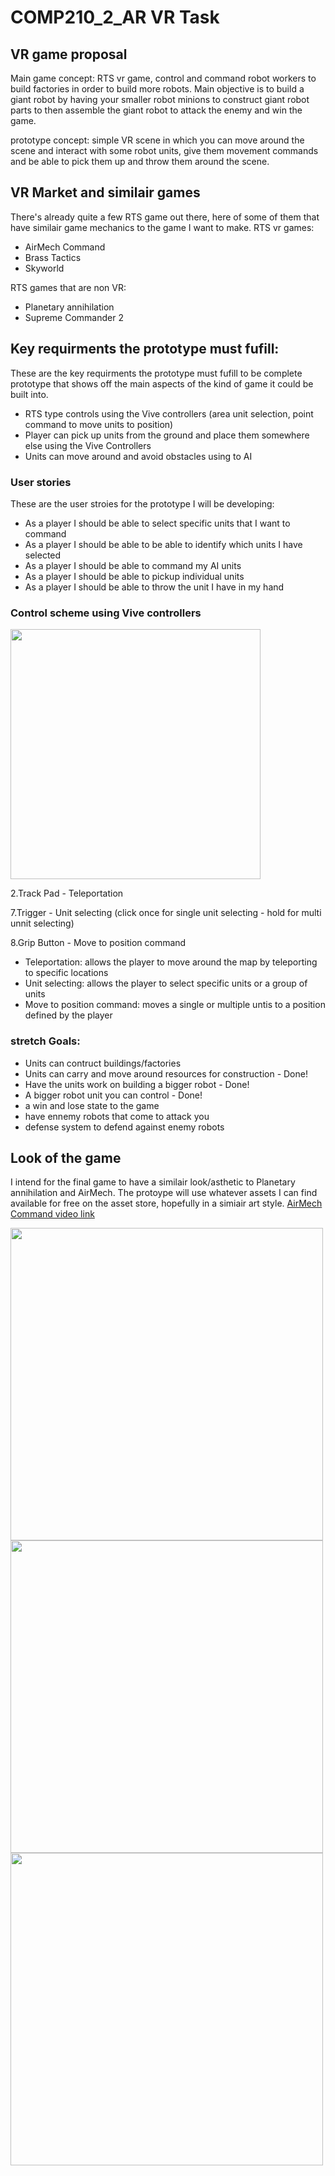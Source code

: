 # COMP210_2_AR VR Task

## VR game proposal
Main game concept:
RTS vr game, control and command robot workers to build factories in order to build more robots.
Main objective is to build a giant robot by having your smaller robot minions to construct giant robot parts to then assemble the giant robot to attack the enemy and win the game.

prototype concept:
simple VR scene in which you can move around the scene and interact with some robot units, give them movement commands and be able to pick them up and throw them around the scene.

## VR Market and similair games
There's already quite a few RTS game out there, here of some of them that have similair game mechanics to the game I want to make.
RTS vr games:
- AirMech Command
- Brass Tactics
- Skyworld

RTS games that are non VR:
- Planetary annihilation
- Supreme Commander 2


## Key requirments the prototype must fufill:
These are the key requirments the prototype must fufill to be complete prototype that shows off the main aspects of the kind of game it could be built into.
- RTS type controls using the Vive controllers (area unit selection, point command to move units to position)
- Player can pick up units from the ground and place them somewhere else using the Vive Controllers
- Units can move around and avoid obstacles using to AI

### User stories
These are the user stroies for the prototype I will be developing:
- As a player I should be able to select specific units that I want to command
- As a player I should be able to be able to identify which units I have selected
- As a player I should be able to command my AI units
- As a player I should be able to pickup individual units
- As a player I should be able to throw the unit I have in my hand

### Control scheme using Vive controllers
<img src="https://docs.unity3d.com/uploads/Main/vive_controllers.jpg" width="400">

2.Track Pad - Teleportation

7.Trigger - Unit selecting (click once for single unit selecting - hold for multi unnit selecting)

8.Grip Button - Move to position command

- Teleportation: allows the player to move around the map by teleporting to specific locations
- Unit selecting: allows the player to select specific units or a group of units
- Move to position command: moves a single or multiple untis to a position defined by the player

### stretch Goals:
- Units can contruct buildings/factories
- Units can carry and move around resources for construction - Done!
- Have the units work on building a bigger robot - Done!
- A bigger robot unit you can control - Done!
- a win and lose state to the game
- have ennemy robots that come to attack you
- defense system to defend against enemy robots

## Look of the game
I intend for the final game to have a similair look/asthetic to Planetary annihilation and AirMech.
The protoype will use whatever assets I can find available for free on the asset store, hopefully in a simiair art style.
[AirMech Command video link](https://www.youtube.com/watch?v=hL-8GeuDPzI)

<img src="https://www.gamereactor.eu/media/62/single_playeraddedplanetary_1166244b.jpg" width="500">
<img src="https://vrgamecritic.com/images/games/screens/5-screen-05.jpg" width="500">
<img src="http://24.media.tumblr.com/11cfc7e5f7741b2453cc3861505463cf/tumblr_mh3kexjaYh1s49jb5o1_1280.jpg" width="500">

